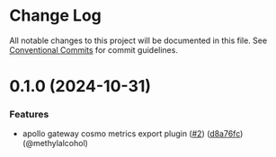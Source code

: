 # Change Log

All notable changes to this project will be documented in this file.
See [Conventional Commits](https://conventionalcommits.org) for commit guidelines.

# 0.1.0 (2024-10-31)

### Features

* apollo gateway cosmo metrics export plugin ([#2](https://github.com/wundergraph/apollo-compatibility/issues/2)) ([d8a76fc](https://github.com/wundergraph/apollo-compatibility/commit/d8a76fcc07b38228fb1362272c41d7dca04865be)) (@methylalcohol)
